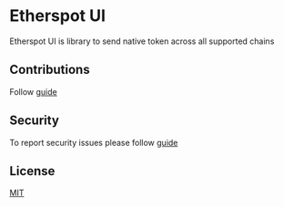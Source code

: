 # Etherspot UI
Etherspot UI is library to send native token across all supported chains

## Contributions

Follow [guide](./CONTRIBUTING.md)

## Security

To report security issues please follow [guide](./SECURITY.md)
## License
[MIT](./LICENSE)